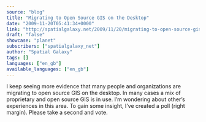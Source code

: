 ```yaml
---
source: "blog"
title: "Migrating to Open Source GIS on the Desktop"
date: "2009-11-20T05:41:34+0000"
link: "http://spatialgalaxy.net/2009/11/20/migrating-to-open-source-gis-on-the-desktop/"
draft: "false"
showcase: "planet"
subscribers: ["spatialgalaxy_net"]
author: "Spatial Galaxy"
tags: []
languages: ["en_gb"]
available_languages: ["en_gb"]
---
```


I keep seeing more evidence that many people and organizations are migrating to open source GIS on the desktop. In many cases a mix of proprietary and open source GIS is in use.
I&rsquo;m wondering about other&rsquo;s experiences in this area. To gain some insight, I&rsquo;ve created a poll (right margin). Please take a second and vote.
